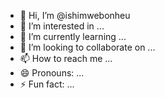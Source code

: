 - 👋 Hi, I’m @ishimwebonheu
- 👀 I’m interested in ...
- 🌱 I’m currently learning ...
- 💞️ I’m looking to collaborate on ...
- 📫 How to reach me ...
- 😄 Pronouns: ...
- ⚡ Fun fact: ...

<!---
ishimwebonheu/ishimwebonheu is a ✨ special ✨ repository because its `README.md` (this file) appears on your GitHub profile.
You can click the Preview link to take a look at your changes.
--->
